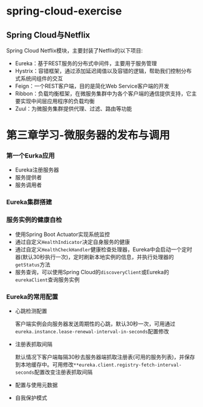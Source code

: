 # spring-cloud-exercise

  ## Spring Cloud与Netflix
  Spring Cloud Netflix模块，主要封装了Netflix的以下项目:
  - Eureka：基于REST服务的分布式中间件，主要用于服务管理
  - Hystrix：容错框架，通过添加延迟阈值以及容错的逻辑，帮助我们控制分布式系统间组件的交互
  - Feign：一个REST客户端，目的是简化Web Service客户端的开发
  - Ribbon：负载均衡框架，在微服务集群中为各个客户端的通信提供支持，它主要实现中间层应用程序的负载均衡
  - Zuul：为微服务集群提供代理、过滤、路由等功能

# 第三章学习-微服务器的发布与调用

### 第一个Eurka应用

- Eureka注册服务器
- 服务提供者
- 服务调用者

### Eureka集群搭建

### 服务实例的健康自检

- 使用Spring Boot Actuator实现系统监控
- 通过自定义`HealthIndicator`决定自身服务的健康
- 通过自定义`HealthCheckHandler`健康检查处理器，Eureka中会启动一个定时器(默认30秒执行一次)，定时刷新本地实例的信息，并执行处理器的`getStatus`方法
- 服务查询，可以使用Spring Cloud的`discoveryClient`或Eureka的`eurekaClient`查询服务实例

### Eureka的常用配置

- 心跳检测配置

  客户端实例会向服务器发送周期性的心跳，默认30秒一次，可用通过`eureka.instance.lease-renewal-interval-in-seconds`配置修改

- 注册表抓取间隔

  默认情况下客户端每隔30秒去服务器端抓取注册表(可用的服务列表)，并保存到本地缓存中。可用修改`**eureka.client.registry-fetch-interval-seconds`配置改变注册表抓取间隔

- 配置与使用元数据

- 自我保护模式